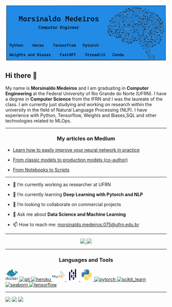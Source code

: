 ![Banner Image](./images/banner.png)

## Hi there 👋

My name is **Morsinaldo Medeiros** and I am graduating in **Computer Engineering** at the Federal University of Rio Grande do Norte (UFRN). I have a degree in **Computer Science** from the IFRN and I was the laureate of the class. I am currently just studying and working on research within the university in the field of Natural Language Processing (NLP). I have experience with Python, Tensorflow, Weights and Biases,SQL and other technologies related to MLOps.

---

<h3 align='center'>My articles on Medium</h3>

<!-- ARTICLES:START -->

- [Learn how to easily improve your neural network in practice](https://blog.devops.dev/learn-how-to-easily-improve-your-neural-network-in-practice-419e5402b4fa)

- [From classic models to production models (co-author)](https://medium.com/@alessandro.pereira.700/from-classic-models-to-production-models-8d4ab873ac4d)

- [From Notebooks to Scripts](https://medium.com/@morsinaldo.medeiros.075/from-notebooks-to-scripts-28332f3e93d9)

<!-- ARTICLES:END -->

---

- 🔭 I’m currently working as researcher at UFRN
- 🌱 I’m currently learning **Deep Learning with Pytorch and NLP**
- 👯 I’m looking to collaborate on commercial projects

- 💬 Ask me about **Data Science and Machine Learning**
- 📫 How to reach me: morsinaldo.medeiros.075@ufrn.edu.br

---
<div align="center">
  <a href="https://github.com/morsinaldo">
  <img height="180em" src="https://github-readme-stats.vercel.app/api?username=morsinaldo&show_icons=true&theme=github_dark&include_all_commits=true&count_private=true"/>
  <img height="180em" src="https://github-readme-stats.vercel.app/api/top-langs/?username=morsinaldo&layout=compact&langs_count=7&theme=github_dark"/></a>
</div>
    
---
<h3 align="center">Languages and Tools</h3>

<p align="left"> <a href="https://www.docker.com/" target="_blank" rel="noreferrer"> <img src="https://raw.githubusercontent.com/devicons/devicon/master/icons/docker/docker-original-wordmark.svg" alt="docker" width="40" height="40"/> </a> <a href="https://git-scm.com/" target="_blank" rel="noreferrer"> <img src="https://www.vectorlogo.zone/logos/git-scm/git-scm-icon.svg" alt="git" width="40" height="40"/> </a> <a href="https://heroku.com" target="_blank" rel="noreferrer"> <img src="https://www.vectorlogo.zone/logos/heroku/heroku-icon.svg" alt="heroku" width="40" height="40"/> </a> <a href="https://www.mysql.com/" target="_blank" rel="noreferrer"> <img src="https://raw.githubusercontent.com/devicons/devicon/master/icons/mysql/mysql-original-wordmark.svg" alt="mysql" width="40" height="40"/> </a> <a href="https://pandas.pydata.org/" target="_blank" rel="noreferrer"> <img src="https://raw.githubusercontent.com/devicons/devicon/2ae2a900d2f041da66e950e4d48052658d850630/icons/pandas/pandas-original.svg" alt="pandas" width="40" height="40"/> </a> <a href="https://www.python.org" target="_blank" rel="noreferrer"> <img src="https://raw.githubusercontent.com/devicons/devicon/master/icons/python/python-original.svg" alt="python" width="40" height="40"/> </a> <a href="https://pytorch.org/" target="_blank" rel="noreferrer"> <img src="https://www.vectorlogo.zone/logos/pytorch/pytorch-icon.svg" alt="pytorch" width="40" height="40"/> </a> <a href="https://scikit-learn.org/" target="_blank" rel="noreferrer"> <img src="https://upload.wikimedia.org/wikipedia/commons/0/05/Scikit_learn_logo_small.svg" alt="scikit_learn" width="40" height="40"/> </a> <a href="https://seaborn.pydata.org/" target="_blank" rel="noreferrer"> <img src="https://seaborn.pydata.org/_images/logo-mark-lightbg.svg" alt="seaborn" width="40" height="40"/> </a> <a href="https://www.tensorflow.org" target="_blank" rel="noreferrer"> <img src="https://www.vectorlogo.zone/logos/tensorflow/tensorflow-icon.svg" alt="tensorflow" width="40" height="40"/> </a> </p>

  
---

<div> 
  <a href="https://www.youtube.com/channel/UCQq-17lol2aQ8i_CATLYPPw" target="_blank"><img src="https://img.shields.io/badge/YouTube-FF0000?style=for-the-badge&logo=youtube&logoColor=white" target="_blank"></a>
  <a href="https://instagram.com/morsinaldo" target="_blank"><img src="https://img.shields.io/badge/-Instagram-%23E4405F?style=for-the-badge&logo=instagram&logoColor=white" target="_blank"></a>
  <a href="https://www.linkedin.com/in/morsinaldo-de-azevedo-medeiros-288053105/" target="_blank"><img src="https://img.shields.io/badge/-LinkedIn-%230077B5?style=for-the-badge&logo=linkedin&logoColor=white" target="_blank"></a> 
</div>
